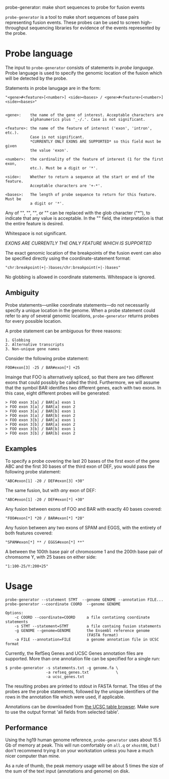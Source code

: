 probe-generator: make short sequences to probe for fusion events

`probe-generator` is a tool to make short sequences of base pairs representing
fusion events. These probes can be used to screen high-throughput sequencing
libraries for evidence of the events represented by the probe.

# Probe language

The input to `probe-generator` consists of statements in *probe language*.
Probe language is used to specify the genomic location of the fusion which will
be detected by the probe.

Statements in probe lanugage are in the form:

    "<gene>#<feature>[<number>] <side><bases> / <gene>#<feature>[<number>] <side><bases>"


    <gene>:    the name of the gene of interest. Acceptable characters are
               alphanumerics plus '_-/.'. Case is not significant.

    <feature>: the name of the feature of interest ('exon', 'intron', etc.).
               Case is not significant.
               *CURRENTLY ONLY EXONS ARE SUPPORTED* so this field must be given
               the value 'exon'.

    <number>:  the cardinality of the feature of interest (1 for the first exon,
               etc.). Must be a digit or '*'.

    <side>:    Whether to return a sequence at the start or end of the feature.
               Acceptable characters are '+-*'.

    <bases>:   The length of probe sequence to return for this feature. Must be
               a digit or '*'.

 Any of "<feature>", "<number>", "<side>", or "<bases>" can be replaced with the
glob character ("*"), to indicate that any value is acceptable. In the "<bases>"
field, the interpretation is that the entire feature is desired.

Whitespace is not significant.

*EXONS ARE CURRENTLY THE ONLY FEATURE WHICH IS SUPPORTED*

The exact genomic location of the breakpoints of the fusion event can also be
specified directly using the coordinate-statement format:

    "chr:breakpoint(+|-)bases/chr:breakpoint(+|-)bases"

No globbing is allowed in coordinate statements. Whitespace is ignored.

## Ambiguity

Probe statements—unlike coordinate statements—do not necessarily specify a
unique location in the genome. When a probe statement could refer to any of
several genomic locations, `probe-generator` returns probes for every possible
location.

A probe statement can be ambiguous for three reasons:

    1. Globbing
    2. Alternative transcripts
    3. Non-unique gene names

Consider the following probe statement:

    FOO#exon[3] -25 / BAR#exon[*] +25

Imainge that FOO is alternatively spliced, so that there are two different
exons that could possibly be called the third. Furthermore, we will assume that
the symbol BAR identifies two different genes, each with two exons. In this
case, eight different probes will be generated:

    > FOO exon 3[a] / BAR[a] exon 1
    > FOO exon 3[a] / BAR[a] exon 2
    > FOO exon 3[a] / BAR[b] exon 1
    > FOO exon 3[a] / BAR[b] exon 2
    > FOO exon 3[b] / BAR[a] exon 1
    > FOO exon 3[b] / BAR[a] exon 2
    > FOO exon 3[b] / BAR[b] exon 1
    > FOO exon 3[b] / BAR[b] exon 2

## Examples

To specify a probe covering the last 20 bases of the first exon of the gene
ABC and the first 30 bases of the third exon of DEF, you would pass the
following probe statement:

    "ABC#exon[1] -20 / DEF#exon[3] +30"

The same fusion, but with *any* exon of DEF:

    "ABC#exon[1] -20 / DEF#exon[*] +30"

Any fusion between exons of FOO and BAR with exactly 40 bases covered:

    "FOO#exon[*] *20 / BAR#exon[*] *20"

Any fusion between any two exons of SPAM and EGGS, with the entirety of both
features covered:

    "SPAM#exon[*] ** / EGGS#exon[*] **"

A between the 100th base pair of chromosome 1 and the 200th base pair of
chromsome Y, with 25 bases on either side:

    "1:100-25/Y:200+25"

# Usage

    probe-generator --statement STMT  --genome GENOME --annotation FILE...
    probe-generator --coordinate COORD  --genome GENOME

    Options:
        -c COORD --coordinate=COORD     a file contatinng coordinate statements
        -s STMT --statement=STMT        a file containg fusion statements
        -g GENOME --genome=GENOME       the Ensembl reference genome
                                        (FASTA format)
        -a FILE --annotation=FILE       a genome annotation file in UCSC format


Currently, the RefSeq Genes and UCSC Genes annotation files are supported. More
than one annotation file can be specified for a single run:

    $ probe-generator -s statements.txt -g genome.fa \
                      -a refseq_genes.txt            \
                      -a ucsc_genes.txt

The resulting probes are printed to stdout in FASTA format. The titles of the
probes are the probe statements, followed by the unique identifiers of the rows
in the annotation file which were used, if applicable.

Annotations can be downloaded from [the UCSC table browser][ucsc_tables]. Make
sure to use the output format 'all fields from selected table'.

## Performance

Using the hg19 human genome reference, `probe-generator` uses about 15.5 Gb of
memory at peak. This will run comfortably on `all.q` or `xhost08`, but I don't
recommend trying it on your workstation unless you have a much nicer computer
than mine.

As a rule of thumb, the peak memory usage will be about 5 times the size of the
sum of the text input (annotations and genome) on disk.


[ucsc_tables]: http://genome.ucsc.edu/cgi-bin/hgTables
